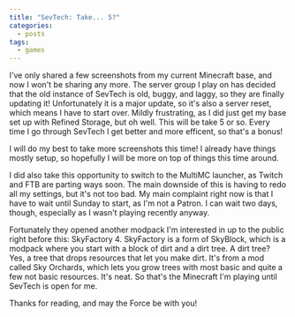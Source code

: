 ```yaml
---
title: "SevTech: Take... 5?"
categories: 
  - posts
tags:
  - games 
---
```


I've only shared a few screenshots from my current Minecraft base, and now I
won't be sharing any more. The server group I play on has decided that the old
instance of SevTech is old, buggy, and laggy, so they are finally updating it!
Unfortunately it is a major update, so it's also a server reset, which means I
have to start over. Mildly frustrating, as I did just get my base set up with
Refined Storage, but oh well. This will be take 5 or so. Every time I go through
SevTech I get better and more efficent, so that's a bonus!

I will do my best to take more screenshots this time! I already have things
mostly setup, so hopefully I will be more on top of things this time around.

I did also take this opportunity to switch to the MultiMC launcher, as Twitch
and FTB are parting ways soon. The main downside of this is having to redo all
my settings, but it's not too bad. My main complaint right now is that I have to
wait until Sunday to start, as I'm not a Patron. I can wait two days, though,
especially as I wasn't playing recently anyway.

Fortunately they opened another modpack I'm interested in up to the public right
before this: SkyFactory 4. SkyFactory is a form of SkyBlock, which is a modpack
where you start with a block of dirt and a dirt tree. A dirt tree? Yes, a tree
that drops resources that let you make dirt. It's from a mod called Sky
Orchards, which lets you grow trees with most basic and quite a few not basic
resources. It's neat. So that's the Minecraft I'm playing until SevTech is open
for me.

Thanks for reading, and may the Force be with you!
